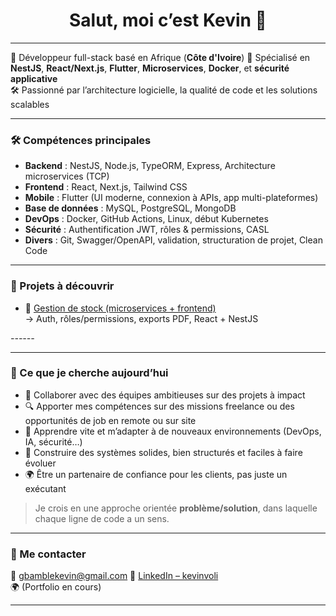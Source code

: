 <h1 align="center">Salut, moi c’est Kevin 👋</h1>

---

🎯 Développeur full-stack basé en Afrique (**Côte d'Ivoire**)
💼 Spécialisé en **NestJS**, **React/Next.js**, **Flutter**, **Microservices**, **Docker**, et **sécurité applicative**  
🛠️ Passionné par l’architecture logicielle, la qualité de code et les solutions scalables

---

### 🛠️ Compétences principales

- **Backend** : NestJS, Node.js, TypeORM, Express, Architecture microservices (TCP)
- **Frontend** : React, Next.js, Tailwind CSS
- **Mobile** : Flutter (UI moderne, connexion à APIs, app multi-plateformes)
- **Base de données** : MySQL, PostgreSQL, MongoDB
- **DevOps** : Docker, GitHub Actions, Linux, début Kubernetes
- **Sécurité** : Authentification JWT, rôles & permissions, CASL
- **Divers** : Git, Swagger/OpenAPI, validation, structuration de projet, Clean Code

---

### 📌 Projets à découvrir

- 🔐 [Gestion de stock (microservices + frontend)](https://github.com/kevinvoli/gestion_de_stock)  
  → Auth, rôles/permissions, exports PDF, React + NestJS

*------*

---

### 🎯 Ce que je cherche aujourd’hui

- 🤝 Collaborer avec des équipes ambitieuses sur des projets à impact
- 🔍 Apporter mes compétences sur des missions freelance ou des opportunités de job en remote ou sur site
- 🧠 Apprendre vite et m’adapter à de nouveaux environnements (DevOps, IA, sécurité…)
- 🚧 Construire des systèmes solides, bien structurés et faciles à faire évoluer
- 🌍 Être un partenaire de confiance pour les clients, pas juste un exécutant

> Je crois en une approche orientée **problème/solution**, dans laquelle chaque ligne de code a un sens.


---

### 🤝 Me contacter

📧 gbamblekevin@gmail.com
🔗 [LinkedIn – kevinvoli](https://www.linkedin.com/in/kevinvoli)  
🌍 (Portfolio en cours)

---
